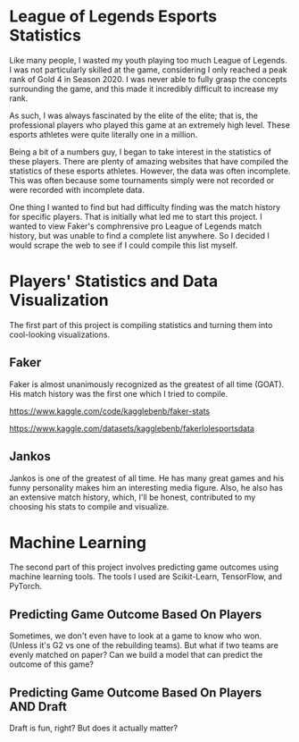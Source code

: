 # League of Legends Esports Statistics

Like many people, I wasted my youth playing too much League of Legends. I was not particularly skilled at the game, considering I only reached a peak rank of Gold 4 in Season 2020. I was never able to fully grasp the concepts surrounding the game, and this made it incredibly difficult to increase my rank.

As such, I was always fascinated by the elite of the elite; that is, the professional players who played this game at an extremely high level. These esports athletes were quite literally one in a million.

Being a bit of a numbers guy, I began to take interest in the statistics of these players. There are plenty of amazing websites that have compiled the statistics of these esports athletes. However, the data was often incomplete. This was often because some tournaments simply were not recorded or were recorded with incomplete data.

One thing I wanted to find but had difficulty finding was the match history for specific players. That is initially what led me to start this project. I wanted to view Faker's comphrensive pro League of Legends match history, but was unable to find a complete list anywhere. So I decided I would scrape the web to see if I could compile this list myself.

# Players' Statistics and Data Visualization

The first part of this project is compiling statistics and turning them into cool-looking visualizations.

## Faker

Faker is almost unanimously recognized as the greatest of all time (GOAT). His match history was the first one which I tried to compile.

https://www.kaggle.com/code/kagglebenb/faker-stats

https://www.kaggle.com/datasets/kagglebenb/fakerlolesportsdata

## Jankos

Jankos is one of the greatest of all time. He has many great games and his funny personality makes him an interesting media figure. Also, he also has an extensive match history, which, I'll be honest, contributed to my choosing his stats to compile and visualize.

# Machine Learning

The second part of this project involves predicting game outcomes using machine learning tools. The tools I used are Scikit-Learn, TensorFlow, and PyTorch.

## Predicting Game Outcome Based On Players

Sometimes, we don't even have to look at a game to know who won. (Unless it's G2 vs one of the rebuilding teams). But what if two teams are evenly matched on paper? Can we build a model that can predict the outcome of this game?

## Predicting Game Outcome Based On Players AND Draft

Draft is fun, right? But does it actually matter?
